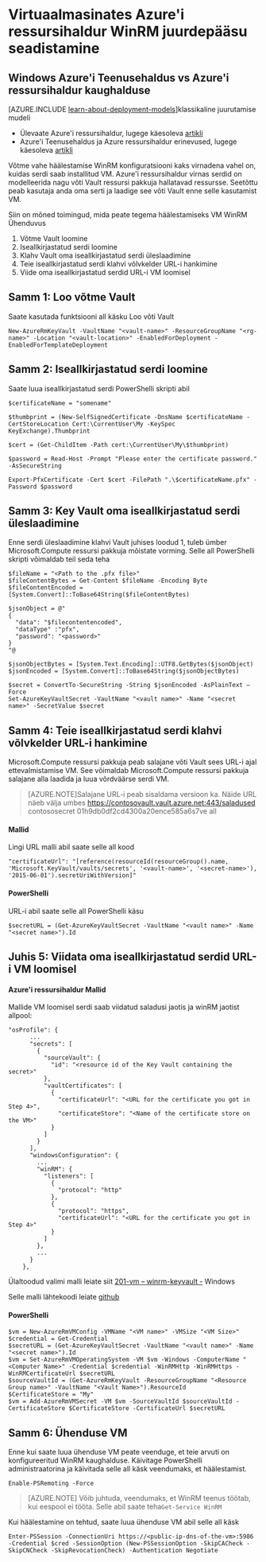 <properties
    pageTitle="Häälestamiseks WinRM Accessi Virtuaalmasinates Azure'i ressursihaldur | Microsoft Azure'i"
    description="Kuidas seadistada WinRM Accessi kasutamiseks koos mõne Azure'i ressursihaldur virtuaalse masina"
    services="virtual-machines-windows"
    documentationCenter=""
    authors="singhkays"
    manager="timlt"
    editor=""
    tags="azure-resource-manager"/>

<tags
    ms.service="virtual-machines-windows"
    ms.workload="infrastructure-services"
    ms.tgt_pltfrm="vm-windows"
    ms.devlang="na"
    ms.topic="article"
    ms.date="06/16/2016"
    ms.author="singhkay"/>

# <a name="setting-up-winrm-access-for-virtual-machines-in-azure-resource-manager"></a>Virtuaalmasinates Azure'i ressursihaldur WinRM juurdepääsu seadistamine

## <a name="winrm-in-azure-service-management-vs-azure-resource-manager"></a>Windows Azure'i Teenusehaldus vs Azure'i ressursihaldur kaughalduse

[AZURE.INCLUDE [learn-about-deployment-models](../../includes/learn-about-deployment-models-rm-include.md)]klassikaline juurutamise mudeli

* Ülevaate Azure'i ressursihaldur, lugege käesoleva [artikli](../azure-resource-manager/resource-group-overview.md)
* Azure'i Teenusehaldus ja Azure ressursihaldur erinevused, lugege käesoleva [artikli](../resource-manager-deployment-model.md)

Võtme vahe häälestamise WinRM konfiguratsiooni kaks virnadena vahel on, kuidas serdi saab installitud VM. Azure'i ressursihaldur virnas serdid on modelleerida nagu võti Vault ressursi pakkuja hallatavad ressursse. Seetõttu peab kasutaja anda oma serti ja laadige see võti Vault enne selle kasutamist VM.

Siin on mõned toimingud, mida peate tegema häälestamiseks VM WinRM Ühenduvus

1. Võtme Vault loomine
2. Iseallkirjastatud serdi loomine
3. Klahv Vault oma iseallkirjastatud serdi üleslaadimine
4. Teie iseallkirjastatud serdi klahvi võlvkelder URL-i hankimine
5. Viide oma iseallkirjastatud serdid URL-i VM loomisel

## <a name="step-1-create-a-key-vault"></a>Samm 1: Loo võtme Vault

Saate kasutada funktsiooni all käsku Loo võti Vault

```
New-AzureRmKeyVault -VaultName "<vault-name>" -ResourceGroupName "<rg-name>" -Location "<vault-location>" -EnabledForDeployment -EnabledForTemplateDeployment
```

## <a name="step-2-create-a-self-signed-certificate"></a>Samm 2: Iseallkirjastatud serdi loomine
Saate luua iseallkirjastatud serdi PowerShelli skripti abil

```
$certificateName = "somename"

$thumbprint = (New-SelfSignedCertificate -DnsName $certificateName -CertStoreLocation Cert:\CurrentUser\My -KeySpec KeyExchange).Thumbprint

$cert = (Get-ChildItem -Path cert:\CurrentUser\My\$thumbprint)

$password = Read-Host -Prompt "Please enter the certificate password." -AsSecureString

Export-PfxCertificate -Cert $cert -FilePath ".\$certificateName.pfx" -Password $password
```

## <a name="step-3-upload-your-self-signed-certificate-to-the-key-vault"></a>Samm 3: Key Vault oma iseallkirjastatud serdi üleslaadimine

Enne serdi üleslaadimine klahvi Vault juhises loodud 1, tuleb ümber Microsoft.Compute ressursi pakkuja mõistate vorming. Selle all PowerShelli skripti võimaldab teil seda teha

```
$fileName = "<Path to the .pfx file>"
$fileContentBytes = Get-Content $fileName -Encoding Byte
$fileContentEncoded = [System.Convert]::ToBase64String($fileContentBytes)

$jsonObject = @"
{
  "data": "$filecontentencoded",
  "dataType" :"pfx",
  "password": "<password>"
}
"@

$jsonObjectBytes = [System.Text.Encoding]::UTF8.GetBytes($jsonObject)
$jsonEncoded = [System.Convert]::ToBase64String($jsonObjectBytes)

$secret = ConvertTo-SecureString -String $jsonEncoded -AsPlainText –Force
Set-AzureKeyVaultSecret -VaultName "<vault name>" -Name "<secret name>" -SecretValue $secret
```

## <a name="step-4-get-the-url-for-your-self-signed-certificate-in-the-key-vault"></a>Samm 4: Teie iseallkirjastatud serdi klahvi võlvkelder URL-i hankimine

Microsoft.Compute ressursi pakkuja peab salajane võti Vault sees URL-i ajal ettevalmistamise VM. See võimaldab Microsoft.Compute ressursi pakkuja salajane alla laadida ja luua võrdväärse serdi VM.

>[AZURE.NOTE]Salajane URL-i peab sisaldama versioon ka. Näide URL näeb välja umbes https://contosovault.vault.azure.net:443/saladused contososecret 01h9db0df2cd4300a20ence585a6s7ve all


#### <a name="templates"></a>Mallid

Lingi URL malli abil saate selle all kood

    "certificateUrl": "[reference(resourceId(resourceGroup().name, 'Microsoft.KeyVault/vaults/secrets', '<vault-name>', '<secret-name>'), '2015-06-01').secretUriWithVersion]"

#### <a name="powershell"></a>PowerShelli

URL-i abil saate selle all PowerShelli käsu

    $secretURL = (Get-AzureKeyVaultSecret -VaultName "<vault name>" -Name "<secret name>").Id

## <a name="step-5-reference-your-self-signed-certificates-url-while-creating-a-vm"></a>Juhis 5: Viidata oma iseallkirjastatud serdid URL-i VM loomisel

#### <a name="azure-resource-manager-templates"></a>Azure'i ressursihaldur Mallid

Mallide VM loomisel serdi saab viidatud saladusi jaotis ja winRM jaotist allpool:

    "osProfile": {
          ...
          "secrets": [
            {
              "sourceVault": {
                "id": "<resource id of the Key Vault containing the secret>"
              },
              "vaultCertificates": [
                {
                  "certificateUrl": "<URL for the certificate you got in Step 4>",
                  "certificateStore": "<Name of the certificate store on the VM>"
                }
              ]
            }
          ],
          "windowsConfiguration": {
            ...
            "winRM": {
              "listeners": [
                {
                  "protocol": "http"
                },
                {
                  "protocol": "https",
                  "certificateUrl": "<URL for the certificate you got in Step 4>"
                }
              ]
            },
            ...
          }
        },

Ülaltoodud valimi malli leiate siit [201-vm – winrm-keyvault -](https://azure.microsoft.com/documentation/templates/201-vm-winrm-keyvault-windows) Windows

Selle malli lähtekoodi leiate [github](https://github.com/Azure/azure-quickstart-templates/tree/master/201-vm-winrm-keyvault-windows)

#### <a name="powershell"></a>PowerShelli

    $vm = New-AzureRmVMConfig -VMName "<VM name>" -VMSize "<VM Size>"
    $credential = Get-Credential
    $secretURL = (Get-AzureKeyVaultSecret -VaultName "<vault name>" -Name "<secret name>").Id
    $vm = Set-AzureRmVMOperatingSystem -VM $vm -Windows -ComputerName "<Computer Name>" -Credential $credential -WinRMHttp -WinRMHttps -WinRMCertificateUrl $secretURL
    $sourceVaultId = (Get-AzureRmKeyVault -ResourceGroupName "<Resource Group name>" -VaultName "<Vault Name>").ResourceId
    $CertificateStore = "My"
    $vm = Add-AzureRmVMSecret -VM $vm -SourceVaultId $sourceVaultId -CertificateStore $CertificateStore -CertificateUrl $secretURL

## <a name="step-6-connecting-to-the-vm"></a>Samm 6: Ühenduse VM
Enne kui saate luua ühenduse VM peate veenduge, et teie arvuti on konfigureeritud WinRM kaughalduse. Käivitage PowerShelli administraatorina ja käivitada selle all käsk veendumaks, et häälestamist.

    Enable-PSRemoting -Force

>[AZURE.NOTE] Võib juhtuda, veendumaks, et WinRM teenus töötab, kui eespool ei tööta. Selle abil saate teha`Get-Service WinRM`

Kui häälestamine on tehtud, saate luua ühenduse VM abil selle all käsk

    Enter-PSSession -ConnectionUri https://<public-ip-dns-of-the-vm>:5986 -Credential $cred -SessionOption (New-PSSessionOption -SkipCACheck -SkipCNCheck -SkipRevocationCheck) -Authentication Negotiate